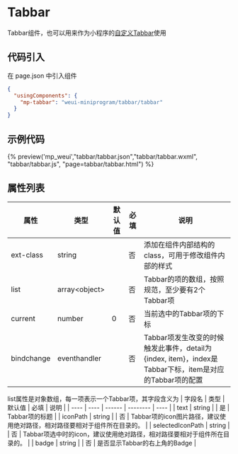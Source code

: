 # Tabbar
Tabbar组件，也可以用来作为小程序的[自定义Tabbar](https://developers.weixin.qq.com/miniprogram/dev/framework/ability/custom-tabbar.html)使用

## 代码引入
在 page.json 中引入组件
```json
{
  "usingComponents": {
    "mp-tabbar": "weui-miniprogram/tabbar/tabbar"
  }
}
```

## 示例代码

{% preview('mp_weui',"tabbar/tabbar.json","tabbar/tabbar.wxml", "tabbar/tabbar.js", "page=tabbar/tabbar.html") %}

## 属性列表
| 属性 | 类型 | 默认值 | 必填 | 说明 |
| ---- | ---- | ------ | -------- | ---- |
| ext-class | string |  | 否 | 添加在组件内部结构的class，可用于修改组件内部的样式 |
| list | array\<object\> |  | 否 | Tabbar的项的数组，按照规范，至少要有2个Tabbar项 |
| current | number | 0 | 否 | 当前选中的Tabbar项的下标 |
| bindchange | eventhandler |  | 否 | Tabbar项发生改变的时候触发此事件，detail为{index, item}，index是Tabbar下标，item是对应的Tabbar项的配置 |

list属性是对象数组，每一项表示一个Tabbar项，其字段含义为
| 字段名 | 类型 | 默认值 | 必填 | 说明 |
| ---- | ---- | ------ | -------- | ---- |
| text | string |  | 是 | Tabbar项的标题 |
| iconPath | string |  | 否 | Tabbar项的icon图片路径，建议使用绝对路径，相对路径要相对于组件所在目录的。 |
| selectedIconPath | string |  | 否 | Tabbar项选中时的icon，建议使用绝对路径，相对路径要相对于组件所在目录的。 |
| badge | string |  | 否 | 是否显示Tabbar的右上角的Badge |
